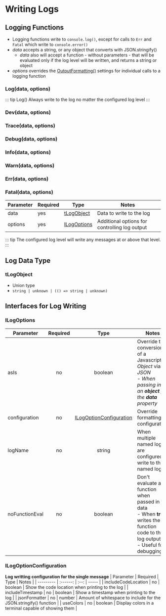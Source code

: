 # Writing Logs



## Logging Functions

+ Logging functions write to `console.log()`, except for calls to `Err` and `Fatal` which write to `console.error()`
+ *data* accepts a string, or any object that converts with JSON.stringify()
    + *data* also will accept a function - without parameters - that will be evaluated only if the log level will be written, and returns a string or object
+ *options* overrides the [OutputFormatting()](./generated/Configuration.html#outputformatting-options) settings for individual calls to a logging function

### Log(data, options)


::: tip Log()
Always write to the log no matter the configured log level
:::

### Dev(data, options)

### Trace(data, options)

### Debug(data, options)

### Info(data, options)

### Warn(data, options)

### Err(data, options)

### Fatal(data, options)

| Parameter | Required | Type | Notes |
| --------- | -------- | ---- | ----- |
| data | yes | [tLogObject](#tlogobject) | Data to write to the log |
| options | yes | [ILogOptions](#ilogoptions) | Additional options for controlling log output |


::: tip
The configured log level will write any messages at or above that level.
:::

## Log Data Type

### tLogObject

+ Union type
+ `string | unknown | (() => string | unknown)`

## Interfaces for Log Writing

### ILogOptions
| Parameter | Required | Type | Notes |
| --------- | :------: | :--: | ----- |
| asIs | no | boolean | Override the conversion of a Javascript *Object* via *JSON*<br />  - *When passing in an **object** for the **data** property* |
| configuration | no | [ILogOptionConfiguration](#ilogoptionconfiguration) | Override formatting configuration |
| logName | no | string | When multiple named logs are configured, write to this named log |
| noFunctionEval | no | boolean | Don't evaluate a function when passed in as data<br />  - When **true**, writes the function code to the log output<br />  - Useful for debugging |


### ILogOptionConfiguration
**Log writting configuration for the single message**
| Parameter | Required | Type | Notes |
| --------- | :------: | :--: | ----- |
| includeCodeLocation | no | boolean | Show the code location when printing to the log |
| includeTimestamp | no | boolean | Show a timestamp when printing to the log |
| jsonFormatter | no | number | Amount of whitespace to include for the JSON.stringify() function |
| useColors | no | boolean | Display colors in a terminal capable of showing them |

